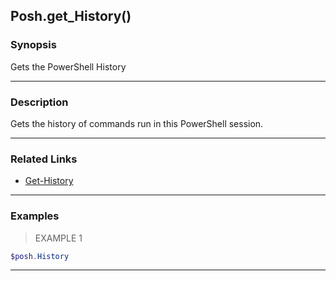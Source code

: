 Posh.get_History()
------------------




### Synopsis
Gets the PowerShell History



---


### Description

Gets the history of commands run in this PowerShell session.



---


### Related Links
* [Get-History](https://learn.microsoft.com/powershell/module/Microsoft.PowerShell.Core/Get-History)





---


### Examples
> EXAMPLE 1

```PowerShell
$posh.History
```


---
